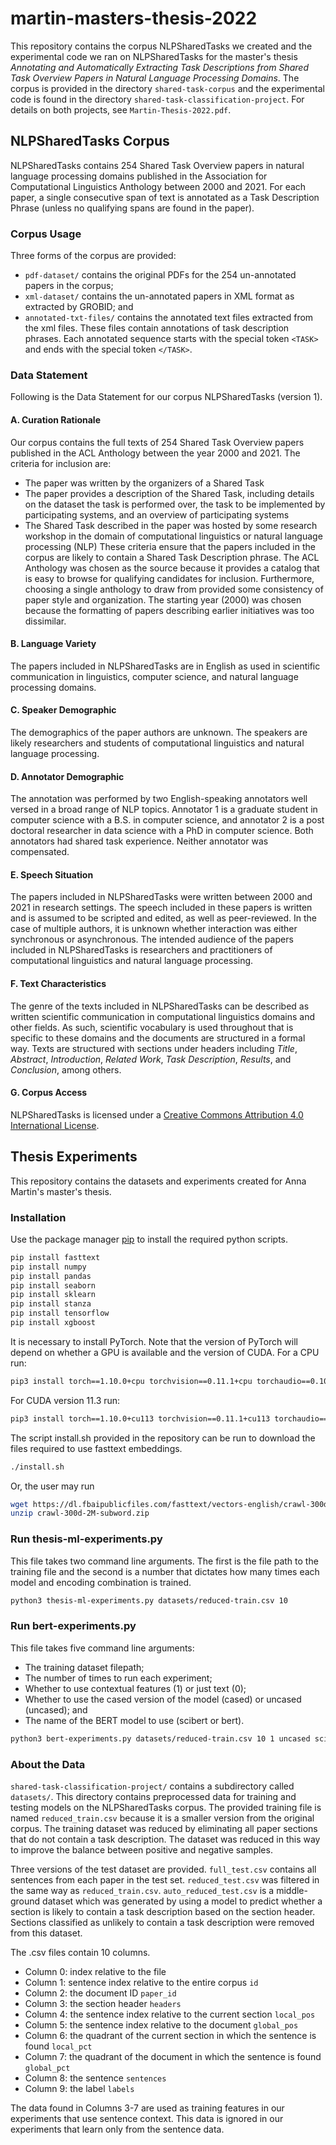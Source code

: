 # martin-masters-thesis-2022
This repository contains the corpus NLPSharedTasks we created and the experimental code we ran on NLPSharedTasks for the master's thesis _Annotating and Automatically Extracting Task Descriptions from Shared Task Overview Papers in Natural Language Processing Domains_. The corpus is provided in the directory `shared-task-corpus` and the experimental code is found in the directory `shared-task-classification-project`. For details on both projects, see `Martin-Thesis-2022.pdf`.

## NLPSharedTasks Corpus
NLPSharedTasks contains 254 Shared Task Overview papers in natural language processing domains published in the Association for Computational Linguistics Anthology between 2000 and 2021. For each paper, a single consecutive span of text is annotated as a Task Description Phrase (unless no qualifying spans are found in the paper). 

### Corpus Usage
Three forms of the corpus are provided:
* `pdf-dataset/` contains the original PDFs for the 254 un-annotated papers in the corpus;
* `xml-dataset/` contains the un-annotated papers in XML format as extracted by GROBID; and
* `annotated-txt-files/` contains the annotated text files extracted from the xml files. These files contain annotations of task description phrases. Each annotated sequence starts with the special token `<TASK>` and ends with the special token `</TASK>`.

### Data Statement
Following is the Data Statement for our corpus NLPSharedTasks (version 1).
#### A. Curation Rationale
Our corpus contains the full texts of 254 Shared Task Overview papers published in the ACL Anthology between the year 2000 and 2021. The criteria for inclusion are:
* The paper was written by the organizers of a Shared Task
* The paper provides a description of the Shared Task, including details on the dataset the task is performed over, the task to be implemented by participating systems, and an overview of participating systems
* The Shared Task described in the paper was hosted by some research workshop in the domain of computational linguistics or natural language processing (NLP)
These criteria ensure that the papers included in the corpus are likely to contain a Shared Task Description phrase. The ACL Anthology was chosen as the source because it provides a catalog that is easy to browse for qualifying candidates for inclusion. Furthermore, choosing a single anthology to draw from provided some consistency of paper style and organization. The starting year (2000) was chosen because the formatting of papers describing earlier initiatives was too dissimilar. 

#### B. Language Variety
The papers included in NLPSharedTasks are in English as used in scientific communication in linguistics, computer science, and natural language processing domains. 

#### C. Speaker Demographic
The demographics of the paper authors are unknown. The speakers are likely researchers and students of computational linguistics and natural language processing. 

#### D. Annotator Demographic
The annotation was performed by two English-speaking annotators well versed in a broad range of NLP topics. Annotator 1 is a graduate student in computer science with a B.S. in computer science, and annotator 2 is a post doctoral researcher in data science with a PhD in computer science. Both annotators had shared task experience. Neither annotator was compensated. 

#### E. Speech Situation
The papers included in NLPSharedTasks were written between 2000 and 2021 in research settings. The speech included in these papers is written and is assumed to be scripted and edited, as well as peer-reviewed. In the case of multiple authors, it is unknown whether interaction was either synchronous or asynchronous. The intended audience of the papers included in NLPSharedTasks is researchers and practitioners of computational linguistics and natural language processing. 

#### F. Text Characteristics
The genre of the texts included in NLPSharedTasks can be described as written scientific communication in computational linguistics domains and other fields. As such, scientific vocabulary is used throughout that is specific to these domains and the documents are structured in a formal way. Texts are structured with sections under headers including _Title_, _Abstract_, _Introduction_, _Related Work_, _Task Description_, _Results_, and _Conclusion_, among others.

#### G. Corpus Access
NLPSharedTasks is licensed under a [Creative Commons Attribution 4.0 International License](https://creativecommons.org/licenses/by/4.0/).

## Thesis Experiments

This repository contains the datasets and experiments created for Anna Martin's master's thesis.

### Installation

Use the package manager [pip](https://pip.pypa.io/en/stable/) to install the required python scripts.

```bash
pip install fasttext
pip install numpy
pip install pandas
pip install seaborn
pip install sklearn
pip install stanza
pip install tensorflow
pip install xgboost
```
It is necessary to install PyTorch. Note that the version of PyTorch will depend on whether a GPU is available and the version of CUDA. 
For a CPU run:
```bash
pip3 install torch==1.10.0+cpu torchvision==0.11.1+cpu torchaudio==0.10.0+cpu -f https://download.pytorch.org/whl/cpu/torch_stable.html
```
For CUDA version 11.3 run:
```bash
pip3 install torch==1.10.0+cu113 torchvision==0.11.1+cu113 torchaudio==0.10.0+cu113 -f https://download.pytorch.org/whl/cu113/torch_stable.html
```
The script install.sh provided in the repository can be run to download the files required to use fasttext embeddings.
```bash
./install.sh
```
Or, the user may run
```bash 
wget https://dl.fbaipublicfiles.com/fasttext/vectors-english/crawl-300d-2M-subword.zip
unzip crawl-300d-2M-subword.zip
```
### Run thesis-ml-experiments.py 
This file takes two command line arguments. The first is the file path to the training file and the second is a number that dictates how many times each model and encoding combination is trained. 
```bash
python3 thesis-ml-experiments.py datasets/reduced-train.csv 10
```

### Run bert-experiments.py
This file takes five command line arguments:
* The training dataset filepath; 
* The number of times to run each experiment;
* Whether to use contextual features (1) or just text (0);
* Whether to use the cased version of the model (cased) or uncased (uncased); and
* The name of the BERT model to use (scibert or bert).
```bash
python3 bert-experiments.py datasets/reduced-train.csv 10 1 uncased scibert
```

### About the Data
`shared-task-classification-project/` contains a subdirectory called `datasets/`. This directory contains preprocessed data for training and testing models on the NLPSharedTasks corpus. The provided training file is named `reduced_train.csv` because it is a smaller version from the original corpus. The training dataset was reduced by eliminating all paper sections that do not contain a task description. The dataset was reduced in this way to improve the balance between positive and negative samples. 

Three versions of the test dataset are provided. `full_test.csv` contains all sentences from each paper in the test set. `reduced_test.csv` was filtered in the same way as `reduced_train.csv`. `auto_reduced_test.csv` is a middle-ground dataset which was generated by using a model to predict whether a section is likely to contain a task description based on the section header. Sections classified as unlikely to contain a task description were removed from this dataset.

The .csv files contain 10 columns.
* Column 0: index relative to the file
* Column 1: sentence index relative to the entire corpus `id`
* Column 2: the document ID `paper_id`
* Column 3: the section header `headers`
* Column 4: the sentence index relative to the current section `local_pos`
* Column 5: the sentence index relative to the document `global_pos`
* Column 6: the quadrant of the current section in which the sentence is found `local_pct`
* Column 7: the quadrant of the document in which the sentence is found `global_pct`
* Column 8: the sentence `sentences`
* Column 9: the label `labels`

The data found in Columns 3-7 are used as training features in our experiments that use sentence context. This data is ignored in our experiments that learn only from the sentence data.

